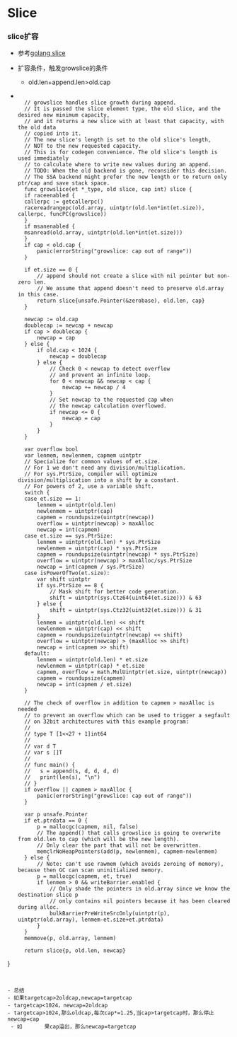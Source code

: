 Slice
======

### slice扩容
- 参考[golang slice](https://www.modb.pro/db/78642)

- 扩容条件，触发growslice的条件
    - old.len+append.len>old.cap

- ```cgo

    // growslice handles slice growth during append.
    // It is passed the slice element type, the old slice, and the desired new minimum capacity,
    // and it returns a new slice with at least that capacity, with the old data
    // copied into it.
    // The new slice's length is set to the old slice's length,
    // NOT to the new requested capacity.
    // This is for codegen convenience. The old slice's length is used immediately
    // to calculate where to write new values during an append.
    // TODO: When the old backend is gone, reconsider this decision.
    // The SSA backend might prefer the new length or to return only ptr/cap and save stack space.
    func growslice(et *_type, old slice, cap int) slice {
    if raceenabled {
    callerpc := getcallerpc()
    racereadrangepc(old.array, uintptr(old.len*int(et.size)), callerpc, funcPC(growslice))
    }
    if msanenabled {
    msanread(old.array, uintptr(old.len*int(et.size)))
    }
	if cap < old.cap {
		panic(errorString("growslice: cap out of range"))
	}

	if et.size == 0 {
		// append should not create a slice with nil pointer but non-zero len.
		// We assume that append doesn't need to preserve old.array in this case.
		return slice{unsafe.Pointer(&zerobase), old.len, cap}
	}

	newcap := old.cap
	doublecap := newcap + newcap
	if cap > doublecap {
		newcap = cap
	} else {
		if old.cap < 1024 {
			newcap = doublecap
		} else {
			// Check 0 < newcap to detect overflow
			// and prevent an infinite loop.
			for 0 < newcap && newcap < cap {
				newcap += newcap / 4
			}
			// Set newcap to the requested cap when
			// the newcap calculation overflowed.
			if newcap <= 0 {
				newcap = cap
			}
		}
	}

	var overflow bool
	var lenmem, newlenmem, capmem uintptr
	// Specialize for common values of et.size.
	// For 1 we don't need any division/multiplication.
	// For sys.PtrSize, compiler will optimize division/multiplication into a shift by a constant.
	// For powers of 2, use a variable shift.
	switch {
	case et.size == 1:
		lenmem = uintptr(old.len)
		newlenmem = uintptr(cap)
		capmem = roundupsize(uintptr(newcap))
		overflow = uintptr(newcap) > maxAlloc
		newcap = int(capmem)
	case et.size == sys.PtrSize:
		lenmem = uintptr(old.len) * sys.PtrSize
		newlenmem = uintptr(cap) * sys.PtrSize
		capmem = roundupsize(uintptr(newcap) * sys.PtrSize)
		overflow = uintptr(newcap) > maxAlloc/sys.PtrSize
		newcap = int(capmem / sys.PtrSize)
	case isPowerOfTwo(et.size):
		var shift uintptr
		if sys.PtrSize == 8 {
			// Mask shift for better code generation.
			shift = uintptr(sys.Ctz64(uint64(et.size))) & 63
		} else {
			shift = uintptr(sys.Ctz32(uint32(et.size))) & 31
		}
		lenmem = uintptr(old.len) << shift
		newlenmem = uintptr(cap) << shift
		capmem = roundupsize(uintptr(newcap) << shift)
		overflow = uintptr(newcap) > (maxAlloc >> shift)
		newcap = int(capmem >> shift)
	default:
		lenmem = uintptr(old.len) * et.size
		newlenmem = uintptr(cap) * et.size
		capmem, overflow = math.MulUintptr(et.size, uintptr(newcap))
		capmem = roundupsize(capmem)
		newcap = int(capmem / et.size)
	}

	// The check of overflow in addition to capmem > maxAlloc is needed
	// to prevent an overflow which can be used to trigger a segfault
	// on 32bit architectures with this example program:
	//
	// type T [1<<27 + 1]int64
	//
	// var d T
	// var s []T
	//
	// func main() {
	//   s = append(s, d, d, d, d)
	//   print(len(s), "\n")
	// }
	if overflow || capmem > maxAlloc {
		panic(errorString("growslice: cap out of range"))
	}

	var p unsafe.Pointer
	if et.ptrdata == 0 {
		p = mallocgc(capmem, nil, false)
		// The append() that calls growslice is going to overwrite from old.len to cap (which will be the new length).
		// Only clear the part that will not be overwritten.
		memclrNoHeapPointers(add(p, newlenmem), capmem-newlenmem)
	} else {
		// Note: can't use rawmem (which avoids zeroing of memory), because then GC can scan uninitialized memory.
		p = mallocgc(capmem, et, true)
		if lenmem > 0 && writeBarrier.enabled {
			// Only shade the pointers in old.array since we know the destination slice p
			// only contains nil pointers because it has been cleared during alloc.
			bulkBarrierPreWriteSrcOnly(uintptr(p), uintptr(old.array), lenmem-et.size+et.ptrdata)
		}
	}
	memmove(p, old.array, lenmem)

	return slice{p, old.len, newcap}
}
   ```


- 总结
  - 如果targetcap>2oldcap,newcap=targetcap
  - targetcap<1024，newcap=2oldcap
  - targetcap>1024,那么oldcap,每次cap*=1.25,当cap>targetcap时，那么停止newcap=cap
    - 如       果cap溢出，那么newcap=targetcap
	
	
	